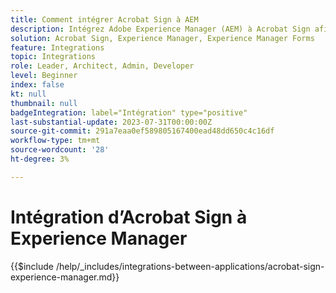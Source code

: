 ```yaml
---
title: Comment intégrer Acrobat Sign à AEM
description: Intégrez Adobe Experience Manager (AEM) à Acrobat Sign afin de rationaliser l’envoi des documents à signer.
solution: Acrobat Sign, Experience Manager, Experience Manager Forms
feature: Integrations
topic: Integrations
role: Leader, Architect, Admin, Developer
level: Beginner
index: false
kt: null
thumbnail: null
badgeIntegration: label="Intégration" type="positive"
last-substantial-update: 2023-07-31T00:00:00Z
source-git-commit: 291a7eaa0ef589805167400ead48dd650c4c16df
workflow-type: tm+mt
source-wordcount: '28'
ht-degree: 3%

---
```



# Intégration d’Acrobat Sign à Experience Manager

{{$include /help/_includes/integrations-between-applications/acrobat-sign-experience-manager.md}}

